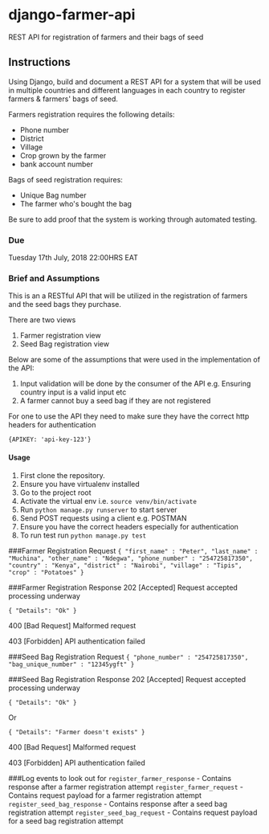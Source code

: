 # django-farmer-api

REST API for registration of farmers and their bags of seed


## Instructions

Using Django, build and document a REST API for a system that will be used in multiple countries and different languages in each country to  register farmers & farmers' bags of seed. 

Farmers registration requires the following details:
 - Phone number
 - District
 - Village 
 - Crop grown by the farmer 
 - bank account number 

Bags of seed registration requires:
 - Unique Bag number 
 - The farmer who's bought the bag 
 
 Be sure to add proof that the system is working through automated testing.  


### Due
Tuesday 17th July, 2018 22:00HRS EAT

### Brief and Assumptions
This is an a RESTful API that will be utilized in the registration of farmers and the seed bags they purchase.

There are two views
1. Farmer registration view
2. Seed Bag registration view

Below are some of the assumptions that were used in the implementation of the API:
1. Input validation will be done by the consumer of the API e.g. Ensuring country input is a valid input etc
2. A farmer cannot buy a seed bag if they are not registered

For one to use the API they need to make sure they have the correct http headers for authentication

`{APIKEY: 'api-key-123'}`

#### Usage
1. First clone the repository.
2. Ensure you have virtualenv installed
3. Go to the project root
4. Activate the virtual env i.e. `source venv/bin/activate`
5. Run `python manage.py runserver` to start server
6. Send POST requests using a client e.g. POSTMAN
7. Ensure you have the correct headers especially for authentication
8. To run test run `python manage.py test`

###Farmer Registration Request
`
{
    "first_name" : "Peter",
    "last_name" : "Muchina",
    "other_name" : "Ndegwa",
    "phone_number" : "254725817350",
    "country" : "Kenya",
    "district" : "Nairobi",
    "village" : "Tipis",
    "crop" : "Potatoes"
}
`

###Farmer Registration Response
202 [Accepted]  Request accepted processing underway

`
{
    "Details": "Ok"
}
`

400 [Bad Request] Malformed request

403 [Forbidden] API authentication failed

###Seed Bag Registration Request
`
{
    "phone_number" : "254725817350",
    "bag_unique_number" : "12345ygft"
}
`

###Seed Bag Registration Response
202 [Accepted]  Request accepted processing underway

`
{
    "Details": "Ok"
}
`

Or

`
{
    "Details": "Farmer doesn't exists"
}
`

400 [Bad Request] Malformed request

403 [Forbidden] API authentication failed


###Log events to look out for
`register_farmer_response` - Contains response after a farmer registration attempt
`register_farmer_request` - Contains request payload for a farmer registration attempt
`register_seed_bag_response` - Contains response after a seed bag registration attempt
`register_seed_bag_request` - Contains request payload for a seed bag registration attempt
